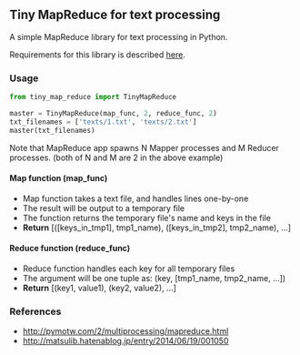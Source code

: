 ## Tiny MapReduce for text processing

A simple MapReduce library for text processing in Python.

Requirements for this library is described [here](https://sites.google.com/site/kudoutokyoislecture/).

### Usage

```python
from tiny_map_reduce import TinyMapReduce

master = TinyMapReduce(map_func, 2, reduce_func, 2)
txt_filenames = ['texts/1.txt', 'texts/2.txt']
master(txt_filenames)
```

Note that MapReduce app spawns N Mapper processes and M Reducer processes. (both of N and M are 2 in the above example)

#### Map function (map_func)

- Map function takes a text file, and handles lines one-by-one
- The result will be output to a temporary file
- The function returns the temporary file's name and keys in the file
- **Return** [([keys_in_tmp1], tmp1_name), ([keys_in_tmp2], tmp2_name), ...]

#### Reduce function (reduce_func)

- Reduce function handles each key for all temporary files
- The argument will be one tuple as: (key, [tmp1_name, tmp2_name, ...])
- **Return** [(key1, value1), (key2, value2), ...]

### References

- http://pymotw.com/2/multiprocessing/mapreduce.html
- http://matsulib.hatenablog.jp/entry/2014/06/19/001050